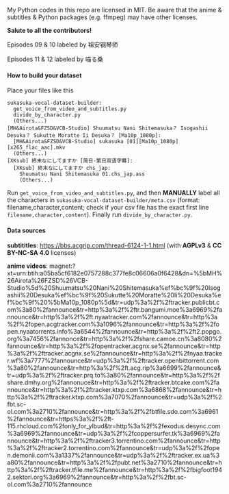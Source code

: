 My Python codes in this repo are licensed in MIT. Be aware that the anime & subtitles & Python packages (e.g. ffmpeg) may have other licenses. 

**Salute to all the contributors!**

Episodes 09 & 10 labeled by 祖安钢琴师

Episodes 11 & 12 labeled by 喵る桑

#### How to build your dataset

Place your files like this

```
sukasuka-vocal-dataset-builder:
  get_voice_from_video_and_subtitles.py
  divide_by_character.py
  (Others...)
[MH&Airota&FZSD&VCB-Studio] Shuumatsu Nani Shitemasuka？ Isogashii Desuka？ Sukutte Moratte Ii Desuka？ [Ma10p_1080p]:
  [MH&Airota&FZSD&VCB-Studio] sukasuka [01][Ma10p_1080p][x265_flac_aac].mkv
  (Others...)
[XKsub] 終末なにしてますか [简日·繁日双语字幕]:
  [XKsub] 終末なにしてますか chs_jap:
    Shuumatsu Nani Shitemasuka 01.chs_jap.ass
    (Others...)
```

Run `get_voice_from_video_and_subtitles.py`, and then **MANUALLY** label all the characters in `sukasuka-vocal-dataset-builder/meta.csv` (format: filename,character,content; check if your csv file has the exact first line `filename,character,content`). Finally run `divide_by_character.py`.

#### Data sources

**subtititles**: https://bbs.acgrip.com/thread-6124-1-1.html (with **AGPLv3** & **CC BY-NC-SA 4.0** licenses)

**anime videos**: magnet:?xt=urn:btih:a05ba5cf6182e0757288c377fe8c06606a0f6428&dn=%5bMH%26Airota%26FZSD%26VCB-Studio%5d%20Shuumatsu%20Nani%20Shitemasuka%ef%bc%9f%20Isogashii%20Desuka%ef%bc%9f%20Sukutte%20Moratte%20Ii%20Desuka%ef%bc%9f%20%5bMa10p_1080p%5d&tr=udp%3a%2f%2ftracker.publicbt.com%3a80%2fannounce&tr=http%3a%2f%2ftr.bangumi.moe%3a6969%2fannounce&tr=http%3a%2f%2ft.nyaatracker.com%2fannounce&tr=http%3a%2f%2fopen.acgtracker.com%3a1096%2fannounce&tr=http%3a%2f%2fopen.nyaatorrents.info%3a6544%2fannounce&tr=http%3a%2f%2ft2.popgo.org%3a7456%2fannonce&tr=http%3a%2f%2fshare.camoe.cn%3a8080%2fannounce&tr=http%3a%2f%2fopentracker.acgnx.se%2fannounce&tr=http%3a%2f%2ftracker.acgnx.se%2fannounce&tr=http%3a%2f%2fnyaa.tracker.wf%3a7777%2fannounce&tr=udp%3a%2f%2ftracker.openbittorrent.com%3a80%2fannounce&tr=http%3a%2f%2ft.acg.rip%3a6699%2fannounce&tr=udp%3a%2f%2ftracker.prq.to%3a80%2fannounce&tr=http%3a%2f%2fshare.dmhy.org%2fannonuce&tr=http%3a%2f%2ftracker.btcake.com%2fannounce&tr=http%3a%2f%2ftracker.ktxp.com%3a6868%2fannounce&tr=http%3a%2f%2ftracker.ktxp.com%3a7070%2fannounce&tr=udp%3a%2f%2fbt.sc-ol.com%3a2710%2fannounce&tr=http%3a%2f%2fbtfile.sdo.com%3a6961%2fannounce&tr=https%3a%2f%2ft-115.rhcloud.com%2fonly_for_ylbud&tr=http%3a%2f%2fexodus.desync.com%3a6969%2fannounce&tr=udp%3a%2f%2fcoppersurfer.tk%3a6969%2fannounce&tr=http%3a%2f%2ftracker3.torrentino.com%2fannounce&tr=http%3a%2f%2ftracker2.torrentino.com%2fannounce&tr=udp%3a%2f%2fopen.demonii.com%3a1337%2fannounce&tr=udp%3a%2f%2ftracker.ex.ua%3a80%2fannounce&tr=http%3a%2f%2fpubt.net%3a2710%2fannounce&tr=http%3a%2f%2ftracker.tfile.me%2fannounce&tr=http%3a%2f%2fbigfoot1942.sektori.org%3a6969%2fannounce&tr=http%3a%2f%2fbt.sc-ol.com%3a2710%2fannounce

